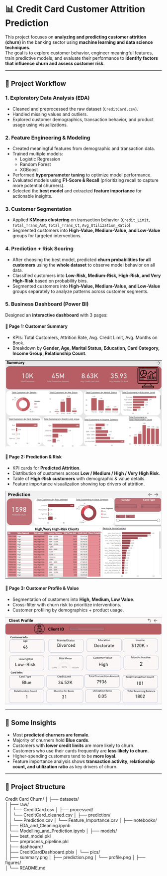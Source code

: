# 📊 Credit Card Customer Attrition Prediction

This project focuses on **analyzing and predicting customer attrition (churn)** in the banking sector using **machine learning and data science techniques**.  
The goal is to explore customer behavior, engineer meaningful features, train predictive models, and evaluate their performance to **identify factors that influence churn and assess customer risk**.

---

## 🚀 Project Workflow

### 1. Exploratory Data Analysis (EDA)
- Cleaned and preprocessed the raw dataset (`CreditCard.csv`).  
- Handled missing values and outliers.  
- Explored customer demographics, transaction behavior, and product usage using visualizations.  

### 2. Feature Engineering & Modeling
- Created meaningful features from demographic and transaction data.  
- Trained multiple models:  
  - Logistic Regression  
  - Random Forest  
  - XGBoost  
- Performed **hyperparameter tuning** to optimize model performance.  
- Evaluated models using **F1-Score & Recall** (prioritizing recall to capture more potential churners).  
- Selected the **best model** and extracted **feature importance** for actionable insights.  

### 3. Customer Segmentation
- Applied **KMeans clustering** on transaction behavior (`Credit_Limit`, `Total_Trans_Amt`, `Total_Trans_Ct`, `Avg_Utilization_Ratio`).  
- Segmented customers into **High-Value, Medium-Value, and Low-Value** groups for targeted interventions.  

### 4. Prediction + Risk Scoring
- After choosing the best model, predicted **churn probabilities for all customers** using the **whole dataset** to observe model behavior on all data.
- Classified customers into **Low-Risk, Medium-Risk, High-Risk, and Very High-Risk** based on probability bins.  
- Segmented customers into **High-Value, Medium-Value, and Low-Value** groups separately to analyze patterns across customer segments.

### 5. Business Dashboard (Power BI)
Designed an **interactive dashboard** with 3 pages:  

#### 📌 Page 1: Customer Summary
- KPIs: Total Customers, Attrition Rate, Avg. Credit Limit, Avg. Months on Book.  
- Breakdown by **Gender, Age, Marital Status, Education, Card Category, Income Group, Relationship Count**.  

![Dashboard Summary](dashboard/pics/summary.png)

#### 📌 Page 2: Prediction & Risk
- KPI cards for **Predicted Attrition**.  
- Distribution of customers across **Low / Medium / High / Very High Risk**.
- Table of **High-Risk customers** with demographic & value details.  
- Feature importance visualization showing top drivers of attrition.  

![Dashboard Prediction](dashboard/pics/prediction.png)

#### 📌 Page 3: Customer Profile & Value
- Segmentation of customers into **High, Medium, Low Value**.  
- Cross-filter with churn risk to prioritize interventions.  
- Customer profiling by demographics + product usage.  

![Dashboard Profile](dashboard/pics/profile.png)

---

## 🔎 Some Insights 
- Most **predicted churners are female**.  
- Majority of churners hold **Blue cards**.  
- Customers with **lower credit limits** are more likely to churn.  
- Customers who use their cards frequently are **less likely to churn**.  
- Higher-spending customers tend to be **more loyal**.  
- Feature importance analysis shows **transaction activity, relationship count, and utilization ratio** as key drivers of churn.  

---

## 📂 Project Structure

Credit Card Churn/
│
├── datasets/                          
│   ├── raw/                     
│   │   └── CreditCard.csv
│   ├── processed/                     
│   │   └── CreditCard_cleaned.csv
│   ├── prediction/              
│   │   └── Prediction.csv
│   └── Feature_Importance.csv
│
├── notebooks/                         
│   ├── EDA_and_Cleaning.ipynb         
│   └── Modelling_and_Prediction.ipynb 
│
├── models/                            
│   ├── best_model.pkl                  
│   └── preprocess_pipeline.pkl         
│
├── dashboard/                          
│   ├── CreditCardDashboard.pbix
│   └── pics/                     
│       ├── summary.png
│       ├── prediction.png
│       └── profile.png
│
├── figures/                            
│
└── README.md                            
